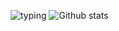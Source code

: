 ![typing](https://media.giphy.com/media/dbtDDSvWErdf2/source.gif)
![Github stats](https://github-readme-stats.vercel.app/api?username=CarloPalinckx&hide=["stars"]&hide_rank=true)
